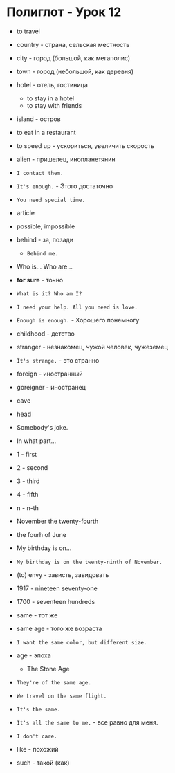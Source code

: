 # Полиглот - Урок 12
* to travel
* country - страна, сельская местность
* city - город (большой, как мегаполис)
* town - город (небольшой, как деревня)
* hotel - отель, гостиница
    * to stay in a hotel
    * to stay with friends
* island - остров
* to eat in a restaurant
* to speed up - ускориться, увеличить скорость
* alien - пришелец, инопланетянин
* `I contact them.`
* `It's enough.` - Этого достаточно
* `You need special time.`
* article
* possible, impossible
* behind - за, позади
    * `Behind me.`
* Who is... Who are...
* **for sure** - точно
* `What is it? Who am I?`
* `I need your help. All you need is love.`
* `Enough is enough.` - Хорошего понемногу
* childhood - детство
* stranger - незнакомец, чужой человек, чужеземец
* `It's strange.` - это странно
* foreign - иностранный
* goreigner - иностранец
* cave
* head
* Somebody's joke.
* In what part...

* 1 - first
* 2 - second
* 3 - third
* 4 - fifth
* n - n-th

* November the twenty-fourth
* the fourh of June
* My birthday is on...
* `My birthday is on the twenty-ninth of November.`
* (to) envy - зависть, завидовать
* 1917 - nineteen seventy-one
* 1700 - seventeen hundreds
* same - тот же
* same age - того же возраста
* `I want the same color, but different size.`
* age - эпоха
    * The Stone Age
* `They're of the same age.`
* `We travel on the same flight.`
* `It's the same.`
* `It's all the same to me.` - все равно для меня.
* `I don't care.`
* like - похожий
* such - такой (как)